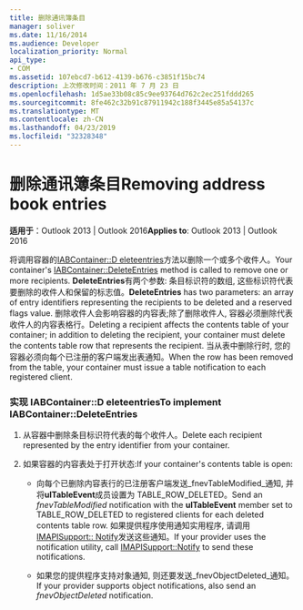 ```yaml
---
title: 删除通讯簿条目
manager: soliver
ms.date: 11/16/2014
ms.audience: Developer
localization_priority: Normal
api_type:
- COM
ms.assetid: 107ebcd7-b612-4139-b676-c3851f15bc74
description: 上次修改时间：2011 年 7 月 23 日
ms.openlocfilehash: 1d5ae33b08c85c9ee93764d762c2ec251fddd265
ms.sourcegitcommit: 8fe462c32b91c87911942c188f3445e85a54137c
ms.translationtype: MT
ms.contentlocale: zh-CN
ms.lasthandoff: 04/23/2019
ms.locfileid: "32328348"
---
```

# <a name="removing-address-book-entries"></a><span data-ttu-id="71869-103">删除通讯簿条目</span><span class="sxs-lookup"><span data-stu-id="71869-103">Removing address book entries</span></span>
  
<span data-ttu-id="71869-104">**适用于**：Outlook 2013 | Outlook 2016</span><span class="sxs-lookup"><span data-stu-id="71869-104">**Applies to**: Outlook 2013 | Outlook 2016</span></span> 
  
<span data-ttu-id="71869-105">将调用容器的[IABContainer::D eleteentries](iabcontainer-deleteentries.md)方法以删除一个或多个收件人。</span><span class="sxs-lookup"><span data-stu-id="71869-105">Your container's [IABContainer::DeleteEntries](iabcontainer-deleteentries.md) method is called to remove one or more recipients.</span></span> <span data-ttu-id="71869-106">**DeleteEntries**有两个参数: 条目标识符的数组, 这些标识符代表要删除的收件人和保留的标志值。</span><span class="sxs-lookup"><span data-stu-id="71869-106">**DeleteEntries** has two parameters: an array of entry identifiers representing the recipients to be deleted and a reserved flags value.</span></span> <span data-ttu-id="71869-107">删除收件人会影响容器的内容表;除了删除收件人, 容器必须删除代表收件人的内容表格行。</span><span class="sxs-lookup"><span data-stu-id="71869-107">Deleting a recipient affects the contents table of your container; in addition to deleting the recipient, your container must delete the contents table row that represents the recipient.</span></span> <span data-ttu-id="71869-108">当从表中删除行时, 您的容器必须向每个已注册的客户端发出表通知。</span><span class="sxs-lookup"><span data-stu-id="71869-108">When the row has been removed from the table, your container must issue a table notification to each registered client.</span></span> 
  
### <a name="to-implement-iabcontainerdeleteentries"></a><span data-ttu-id="71869-109">实现 IABContainer::D eleteentries</span><span class="sxs-lookup"><span data-stu-id="71869-109">To implement IABContainer::DeleteEntries</span></span>
  
1. <span data-ttu-id="71869-110">从容器中删除条目标识符代表的每个收件人。</span><span class="sxs-lookup"><span data-stu-id="71869-110">Delete each recipient represented by the entry identifier from your container.</span></span>
    
2. <span data-ttu-id="71869-111">如果容器的内容表处于打开状态:</span><span class="sxs-lookup"><span data-stu-id="71869-111">If your container's contents table is open:</span></span>
    
   - <span data-ttu-id="71869-112">向每个已删除内容表行的已注册客户端发送_fnevTableModified_通知, 并将**ulTableEvent**成员设置为 TABLE_ROW_DELETED。</span><span class="sxs-lookup"><span data-stu-id="71869-112">Send an  _fnevTableModified_ notification with the **ulTableEvent** member set to TABLE_ROW_DELETED to registered clients for each deleted contents table row.</span></span> <span data-ttu-id="71869-113">如果提供程序使用通知实用程序, 请调用[IMAPISupport:: Notify](imapisupport-notify.md)发送这些通知。</span><span class="sxs-lookup"><span data-stu-id="71869-113">If your provider uses the notification utility, call [IMAPISupport::Notify](imapisupport-notify.md) to send these notifications.</span></span> 
    
   - <span data-ttu-id="71869-114">如果您的提供程序支持对象通知, 则还要发送_fnevObjectDeleted_通知。</span><span class="sxs-lookup"><span data-stu-id="71869-114">If your provider supports object notifications, also send an  _fnevObjectDeleted_ notification.</span></span> 
    


